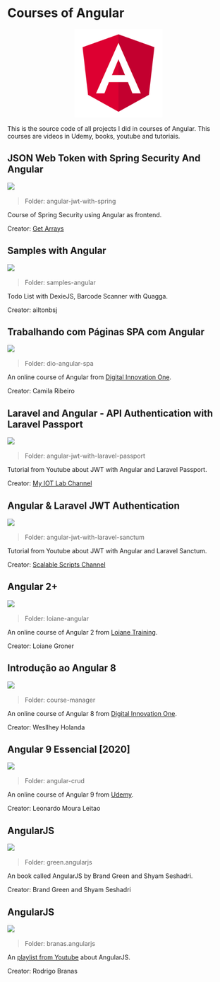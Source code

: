 # Courses of Angular

<p align="center">
<img src=".github/logo.png">
</p>

This is the source code of all projects I did in courses of Angular. This courses are videos in Udemy, books, youtube and tutoriais.

## JSON Web Token with Spring Security And Angular
![](https://img.shields.io/badge/status-in%20progress-blue)

> Folder: angular-jwt-with-spring

Course of Spring Security using Angular as frontend.

Creator: [Get Arrays](https://youtu.be/FMGQsW_B9Rs)

## Samples with Angular
![](https://img.shields.io/badge/status-in%20progress-blue)

> Folder: samples-angular

Todo List with DexieJS, Barcode Scanner with Quagga.

Creator: ailtonbsj

## Trabalhando com Páginas SPA com Angular
![](https://img.shields.io/badge/status-completed-brightgreen)

> Folder: dio-angular-spa

An online course of Angular from [Digital Innovation One](https://web.dio.me/course/trabalhando-com-paginas-spa-com-angular/learning/f91b184b-6140-471d-b764-9d3ba0ab8186).

Creator: Camila Ribeiro

## Laravel and Angular - API Authentication with Laravel Passport
![](https://img.shields.io/badge/status-completed-brightgreen)

> Folder: angular-jwt-with-laravel-passport

Tutorial from Youtube about JWT with Angular and Laravel Passport.

Creator: [My IOT Lab Channel](https://youtube.com/playlist?list=PL397yT3D1n9ipqiMZug6mdPIczG2fmfjK)

## Angular & Laravel JWT Authentication
![](https://img.shields.io/badge/status-completed-brightgreen)

> Folder: angular-jwt-with-laravel-sanctum

Tutorial from Youtube about JWT with Angular and Laravel Sanctum.

Creator: [Scalable Scripts Channel](https://youtube.com/playlist?list=PLlameCF3cMEtVCB8awarHu1NjIyEX0Va9)

## Angular 2+
![](https://img.shields.io/badge/status-completed-brightgreen)

> Folder: loiane-angular

An online course of Angular 2 from [Loiane Training](https://loiane.training/cursos).

Creator: Loiane Groner

## Introdução ao Angular 8
![](https://img.shields.io/badge/status-completed-brightgreen)

> Folder: course-manager

An online course of Angular 8 from [Digital Innovation One](https://web.dio.me/course/introducao-ao-angular-8/learning/2d97a376-c570-45e3-9f32-f756f98804ab).

Creator: Wesllhey Holanda

## Angular 9 Essencial [2020]
![](https://img.shields.io/badge/status-completed-brightgreen)

> Folder: angular-crud

An online course of Angular 9 from [Udemy](https://www.udemy.com/course/angular-9-essencial/).

Creator: Leonardo Moura Leitao

## AngularJS
![](https://img.shields.io/badge/status-abandoned-red)

> Folder: green.angularjs

An book called AngularJS by Brand Green and Shyam Seshadri.

Creator: Brand Green and Shyam Seshadri

## AngularJS
![](https://img.shields.io/badge/status-abandoned-red)

> Folder: branas.angularjs

An [playlist from Youtube](https://www.youtube.com/playlist?list=PLQCmSnNFVYnTD5p2fR4EXmtlR6jQJMbPb) about AngularJS.

Creator: Rodrigo Branas
